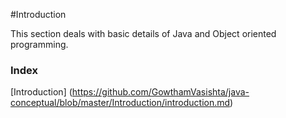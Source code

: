 #Introduction

This section deals with basic details of Java and Object oriented programming.

### Index

[Introduction] (https://github.com/GowthamVasishta/java-conceptual/blob/master/Introduction/introduction.md)